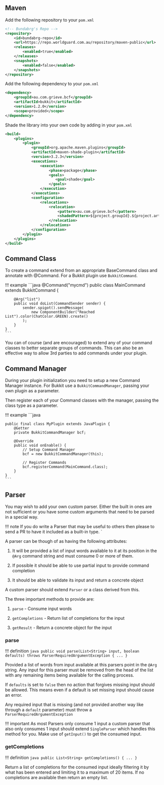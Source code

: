 ## Maven

Add the following repository to your `pom.xml`

```xml
<!-- Bundabrg's Repo -->
<repository>
    <id>bundabrg-repo</id>
    <url>https://repo.worldguard.com.au/repository/maven-public</url>
    <releases>
        <enabled>true</enabled>
    </releases>
    <snapshots>
        <enabled>false</enabled>
    </snapshots>
</repository>   
```

Add the following dependency to your `pom.xml`
```xml
<dependency>
    <groupId>au.com.grieve.bcf</groupId>
    <artifactId>bukkit</artifactId>
    <version>1.2.0</version>
    <scope>provided</scope>
</dependency>
```

Shade the library into your own code by adding in your `pom.xml`
```xml
<build>
    <plugins>
        <plugin>
            <groupId>org.apache.maven.plugins</groupId>
            <artifactId>maven-shade-plugin</artifactId>
            <version>3.2.3</version>
            <executions>
                <execution>
                    <phase>package</phase>
                    <goals>
                       <goal>shade</goal>
                    </goals>
                </execution>
            </executions>
            <configuration>
                <relocations>
                    <relocation>
                        <pattern>au.com.grieve.bcf</pattern>
                        <shadedPattern>${project.groupId}.${project.artifactId}.bcf</shadedPattern>
                    </relocation>
                </relocations>
            </configuration>
        </plugin>
    </plugins>
</build>
```

## Command Class

To create a command extend from an appropriate BaseCommand class and annotate with @Command. For a Bukkit plugin use `BukkitCommand`.

!!! example
    ```java
    @Command("mycmd")
    public class MainCommand extends BukkitCommand {
       
        @Arg("list")
        public void doList(CommandSender sender) {
            sender.spigot().sendMessage(
                new ComponentBuilder("Reached List").color(ChatColor.GREEN).create()
            );
        }
    }
    ```

You can of course (and are encouraged) to extend any of your command classes to better
separate groups of commands.  This can also be an effective way to allow 3rd parties to
add commands under your plugin.

## Command Manager

During your plugin initialization you need to setup a new Command Manager instance.  For Bukkit
use a `BukkitCommandManager`, passing your own plugin as a parameter.

Then register each of your Command classes with the manager, passing the class type as a parameter.

!!! example
    ```java
    
    public final class MyPlugin extends JavaPlugin {
        @Getter
        private BukkitCommandManager bcf;
    
        @Override
        public void onEnable() {
            // Setup Command Manager
            bcf = new BukkitCommandManager(this);
    
            // Register Commands
            bcf.registerCommand(MainCommand.class);
        }
    }
    ```
## Parser

You may wish to add your own custom parser. Either the built in ones are not sufficient or you
have some custom arguments that need to be parsed in a special way.

!!! note
    If you do write a Parser that may be useful to others then please to send a PR
    to have it included as a built-in type. `
    
A parser can be though of as having the following attributes:

1. It will be provided a list of input words available to it at its position in the `@Arg` command string
and must consume 0 or more of them.

2. If possible it should be able to use partial input to provide command completion

3. It should be able to validate its input and return a concrete object

A custom parser should extend `Parser` or a class derived from this.

The three important methods to provide are:

1. `parse` - Consume input words

2. `getCompletions` - Return list of completions for the input

3. `getResult` - Return a concrete object for the input

### parse

!!! definition
    ```java
    public void parse(List<String> input, boolean defaults) throws ParserRequiredArgumentException {
        ...
    }
    ```    

Provided a list of words from input available at this parsers point in the `@Arg` string. Any input
for this parser must be removed from the head of the list with any remaining items being available
for the calling process.

If `defaults` is set to `false` then no action that forgives missing input should be allowed.  This means
even if a default is set missing input should cause an error.

Any required input that is missing (and not provided another way like through a `default` parameter) must
throw a `ParserRequiredArgumentException`

!!! important
    As most Parsers only consume 1 input a custom parser that also only consumes 1 input should extend
    `SingleParser` which handles this method for you. Make use of `getInput()` to get the consumed
    input.
    
### getCompletions

!!! definition
    ```java
    public List<String> getCompletions() {
        ...
    }
    ```

Return a list of completions for the consumed input ideally filtering it by what has been
entered and limiting it to a maximum of 20 items.  If no completions are available then
return an empty list.

